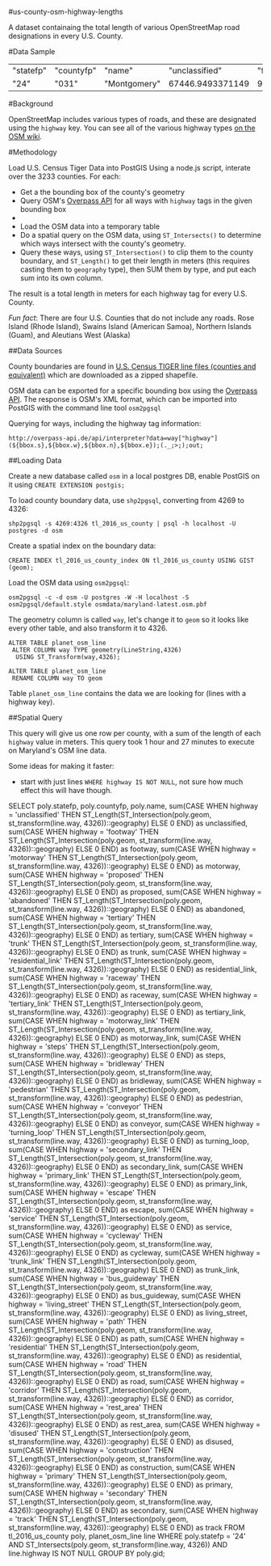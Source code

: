 #us-county-osm-highway-lengths

A dataset containaing the total length of various OpenStreetMap road designations in every U.S. County.

#Data Sample

|           |            |              |                  |                  |                  |                  |             |                  |                  |                    |           |                  |                 |                  |                  |                  |            |                |                  |                  |          |                  |                  |                  |                |                  |                  |                  |        |            |             |           |                 |                  |                  |                  |         | 
|-----------|------------|--------------|------------------|------------------|------------------|------------------|-------------|------------------|------------------|--------------------|-----------|------------------|-----------------|------------------|------------------|------------------|------------|----------------|------------------|------------------|----------|------------------|------------------|------------------|----------------|------------------|------------------|------------------|--------|------------|-------------|-----------|-----------------|------------------|------------------|------------------|---------| 
| "statefp" | "countyfp" | "name"       | "unclassified"   | "footway"        | "motorway"       | "proposed"       | "abandoned" | "tertiary"       | "trunk"          | "residential_link" | "raceway" | "tertiary_link"  | "motorway_link" | "steps"          | "bridleway"      | "pedestrian"     | "conveyor" | "turning_loop" | "secondary_link" | "primary_link"   | "escape" | "service"        | "cycleway"       | "trunk_link"     | "bus_guideway" | "living_street"  | "path"           | "residential"    | "road" | "corridor" | "rest_area" | "disused" | "construction"  | "primary"        | "secondary"      | "track"          | "fips"  | 
| "24"      | "031"      | "Montgomery" | 67446.9493371149 | 92398.4727026832 | 167470.589723506 | 4491.22035487427 | 0           | 690595.108047204 | 74227.6070110654 | 0                  | 0         | 802.761244414873 | 0               | 26.6094934479572 | 4803.37286355511 | 2943.55348166935 | 0          | 0              | 567.93989380164  | 1358.33573901069 | 0        | 62550.4557757217 | 125849.222325588 | 71.3823231710851 | 0              | 540.063866187629 | 288256.293653535 | 4026524.74318361 | 0      | 0          | 0           | 0         | 11239.731749804 | 530667.257433003 | 477105.504754047 | 12015.2063249526 | "24031" | 

#Background

OpenStreetMap includes various types of roads, and these are designated using the `highway` key.  You can see all of the various highway types [on the OSM wiki](http://wiki.openstreetmap.org/wiki/Key:highway).

#Methodology

Load U.S. Census Tiger Data into PostGIS
Using a node.js script, interate over the 3233 counties.  For each:
  - Get a the bounding box of the county's geometry
  - Query OSM's [Overpass API](http://wiki.openstreetmap.org/wiki/Overpass_API) for all ways with `highway` tags in the given bounding box
  - 
  - Load the OSM data into a temporary table
  - Do a spatial query on the OSM data, using `ST_Intersects()` to determine which ways intersect with the county's geometry. 
  - Query these ways, using `ST_Intersection()` to clip them to the county boundary, and `ST_Length()` to get their length in meters (this requires casting them to `geography` type), then SUM them by type, and put each sum into its own column.

The result is a total length in meters for each highway tag for every U.S. County.

*Fun fact*: There are four U.S. Counties that do not include any roads.  Rose Island (Rhode Island), Swains Island (American Samoa), Northern Islands (Guam), and Aleutians West (Alaska)

##Data Sources

County boundaries are found in [U.S. Census TIGER line files (counties and equivalent)](https://www.census.gov/cgi-bin/geo/shapefiles/index.php?year=2016&layergroup=Counties+%28and+equivalent%29) which are downloaded as a zipped shapefile.

OSM data can be exported for a specific bounding box using the [Overpass API](http://wiki.openstreetmap.org/wiki/Overpass_API).  The response is OSM's XML format, which can be imported into PostGIS with the command line tool `osm2pgsql`

Querying for ways, including the highway tag information:

`http://overpass-api.de/api/interpreter?data=way["highway"](${bbox.s},${bbox.w},${bbox.n},${bbox.e});(._;>;);out;`

##Loading Data
 
Create a new database called `osm` in a local postgres DB, enable PostGIS on it using `CREATE EXTENSION postgis;`

To load county boundary data, use `shp2pgsql`, converting from 4269 to 4326:
```
shp2pgsql -s 4269:4326 tl_2016_us_county | psql -h localhost -U postgres -d osm
``` 

Create a spatial index on the boundary data:
```
CREATE INDEX tl_2016_us_county_index ON tl_2016_us_county USING GIST (geom);
```

Load the OSM data using `osm2pgsql`:
```
osm2pgsql -c -d osm -U postgres -W -H localhost -S osm2pgsql/default.style osmdata/maryland-latest.osm.pbf
```
The geometry column is called `way`, let's change it to `geom` so it looks like every other table, and also transform it to 4326.

```
ALTER TABLE planet_osm_line
 ALTER COLUMN way TYPE geometry(LineString,4326) 
  USING ST_Transform(way,4326);
```

```
ALTER TABLE planet_osm_line
 RENAME COLUMN way TO geom
```

Table `planet_osm_line` contains the data we are looking for (lines with a highway key).

##Spatial Query

This query will give us one row per county, with a sum of the length of each `highway` value in meters.  This query took 1 hour and 27 minutes to execute on Maryland's OSM line data.

Some ideas for making it faster:
- start with just lines `WHERE highway IS NOT NULL`, not sure how much effect this will have though.

SELECT poly.statefp, poly.countyfp, poly.name, 
sum(CASE WHEN highway = 'unclassified' THEN ST_Length(ST_Intersection(poly.geom, st_transform(line.way, 4326))::geography) ELSE 0 END) as unclassified,
sum(CASE WHEN highway = 'footway' THEN ST_Length(ST_Intersection(poly.geom, st_transform(line.way, 4326))::geography) ELSE 0 END) as footway,
sum(CASE WHEN highway = 'motorway' THEN ST_Length(ST_Intersection(poly.geom, st_transform(line.way, 4326))::geography) ELSE 0 END) as motorway,
sum(CASE WHEN highway = 'proposed' THEN ST_Length(ST_Intersection(poly.geom, st_transform(line.way, 4326))::geography) ELSE 0 END) as proposed,
sum(CASE WHEN highway = 'abandoned' THEN ST_Length(ST_Intersection(poly.geom, st_transform(line.way, 4326))::geography) ELSE 0 END) as abandoned,
sum(CASE WHEN highway = 'tertiary' THEN ST_Length(ST_Intersection(poly.geom, st_transform(line.way, 4326))::geography) ELSE 0 END) as tertiary,
sum(CASE WHEN highway = 'trunk' THEN ST_Length(ST_Intersection(poly.geom, st_transform(line.way, 4326))::geography) ELSE 0 END) as trunk,
sum(CASE WHEN highway = 'residential_link' THEN ST_Length(ST_Intersection(poly.geom, st_transform(line.way, 4326))::geography) ELSE 0 END) as residential_link,
sum(CASE WHEN highway = 'raceway' THEN ST_Length(ST_Intersection(poly.geom, st_transform(line.way, 4326))::geography) ELSE 0 END) as raceway,
sum(CASE WHEN highway = 'tertiary_link' THEN ST_Length(ST_Intersection(poly.geom, st_transform(line.way, 4326))::geography) ELSE 0 END) as tertiary_link,
sum(CASE WHEN highway = 'motorway_link' THEN ST_Length(ST_Intersection(poly.geom, st_transform(line.way, 4326))::geography) ELSE 0 END) as motorway_link,
sum(CASE WHEN highway = 'steps' THEN ST_Length(ST_Intersection(poly.geom, st_transform(line.way, 4326))::geography) ELSE 0 END) as steps,
sum(CASE WHEN highway = 'bridleway' THEN ST_Length(ST_Intersection(poly.geom, st_transform(line.way, 4326))::geography) ELSE 0 END) as bridleway,
sum(CASE WHEN highway = 'pedestrian' THEN ST_Length(ST_Intersection(poly.geom, st_transform(line.way, 4326))::geography) ELSE 0 END) as pedestrian,
sum(CASE WHEN highway = 'conveyor' THEN ST_Length(ST_Intersection(poly.geom, st_transform(line.way, 4326))::geography) ELSE 0 END) as conveyor,
sum(CASE WHEN highway = 'turning_loop' THEN ST_Length(ST_Intersection(poly.geom, st_transform(line.way, 4326))::geography) ELSE 0 END) as turning_loop,
sum(CASE WHEN highway = 'secondary_link' THEN ST_Length(ST_Intersection(poly.geom, st_transform(line.way, 4326))::geography) ELSE 0 END) as secondary_link,
sum(CASE WHEN highway = 'primary_link' THEN ST_Length(ST_Intersection(poly.geom, st_transform(line.way, 4326))::geography) ELSE 0 END) as primary_link,
sum(CASE WHEN highway = 'escape' THEN ST_Length(ST_Intersection(poly.geom, st_transform(line.way, 4326))::geography) ELSE 0 END) as escape,
sum(CASE WHEN highway = 'service' THEN ST_Length(ST_Intersection(poly.geom, st_transform(line.way, 4326))::geography) ELSE 0 END) as service,
sum(CASE WHEN highway = 'cycleway' THEN ST_Length(ST_Intersection(poly.geom, st_transform(line.way, 4326))::geography) ELSE 0 END) as cycleway,
sum(CASE WHEN highway = 'trunk_link' THEN ST_Length(ST_Intersection(poly.geom, st_transform(line.way, 4326))::geography) ELSE 0 END) as trunk_link,
sum(CASE WHEN highway = 'bus_guideway' THEN ST_Length(ST_Intersection(poly.geom, st_transform(line.way, 4326))::geography) ELSE 0 END) as bus_guideway,
sum(CASE WHEN highway = 'living_street' THEN ST_Length(ST_Intersection(poly.geom, st_transform(line.way, 4326))::geography) ELSE 0 END) as living_street,
sum(CASE WHEN highway = 'path' THEN ST_Length(ST_Intersection(poly.geom, st_transform(line.way, 4326))::geography) ELSE 0 END) as path,
sum(CASE WHEN highway = 'residential' THEN ST_Length(ST_Intersection(poly.geom, st_transform(line.way, 4326))::geography) ELSE 0 END) as residential,
sum(CASE WHEN highway = 'road' THEN ST_Length(ST_Intersection(poly.geom, st_transform(line.way, 4326))::geography) ELSE 0 END) as road,
sum(CASE WHEN highway = 'corridor' THEN ST_Length(ST_Intersection(poly.geom, st_transform(line.way, 4326))::geography) ELSE 0 END) as corridor,
sum(CASE WHEN highway = 'rest_area' THEN ST_Length(ST_Intersection(poly.geom, st_transform(line.way, 4326))::geography) ELSE 0 END) as rest_area,
sum(CASE WHEN highway = 'disused' THEN ST_Length(ST_Intersection(poly.geom, st_transform(line.way, 4326))::geography) ELSE 0 END) as disused,
sum(CASE WHEN highway = 'construction' THEN ST_Length(ST_Intersection(poly.geom, st_transform(line.way, 4326))::geography) ELSE 0 END) as construction,
sum(CASE WHEN highway = 'primary' THEN ST_Length(ST_Intersection(poly.geom, st_transform(line.way, 4326))::geography) ELSE 0 END) as primary,
sum(CASE WHEN highway = 'secondary' THEN ST_Length(ST_Intersection(poly.geom, st_transform(line.way, 4326))::geography) ELSE 0 END) as secondary,
sum(CASE WHEN highway = 'track' THEN ST_Length(ST_Intersection(poly.geom, st_transform(line.way, 4326))::geography) ELSE 0 END) as track
FROM tl_2016_us_county poly, planet_osm_line line
WHERE poly.statefp = '24'
  AND ST_Intersects(poly.geom, st_transform(line.way, 4326)) 
  AND line.highway IS NOT NULL
GROUP BY poly.gid;
